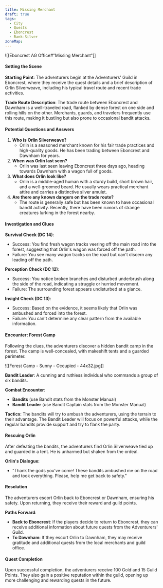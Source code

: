 ```yaml
---
title: Missing Merchant
draft: true
tags:
  - City
  - Quests
  - Eboncrest
  - Rank-Silver
zoneMap:
---
```


![[Eboncrest AG Office#"Missing Merchant"]]




#### Setting the Scene

**Starting Point**: The adventurers begin at the Adventurers' Guild in Eboncrest, where they receive the quest details and a brief description of Orlin Silverweave, including his typical travel route and recent trade activities.

**Trade Route Description**: The trade route between Eboncrest and Dawnham is a well-traveled road, flanked by dense forest on one side and rolling hills on the other. Merchants, guards, and travelers frequently use this route, making it bustling but also prone to occasional bandit attacks.

#### Potential Questions and Answers

1. **Who is Orlin Silverweave?**
   - Orlin is a seasoned merchant known for his fair trade practices and high-quality goods. He has been trading between Eboncrest and Dawnham for years.
2. **When was Orlin last seen?**
   - Orlin was last seen leaving Eboncrest three days ago, heading towards Dawnham with a wagon full of goods.
3. **What does Orlin look like?**
   - Orlin is a middle-aged human with a sturdy build, short brown hair, and a well-groomed beard. He usually wears practical merchant attire and carries a distinctive silver amulet.
4. **Are there any known dangers on the trade route?**
   - The route is generally safe but has been known to have occasional bandit activity. Recently, there have been rumors of strange creatures lurking in the forest nearby.

#### Investigation and Clues

**Survival Check (DC 14)**:

- Success: You find fresh wagon tracks veering off the main road into the forest, suggesting that Orlin's wagon was forced off the path.
- Failure: You see many wagon tracks on the road but can't discern any leading off the path.

**Perception Check (DC 12)**:

- Success: You notice broken branches and disturbed underbrush along the side of the road, indicating a struggle or hurried movement.
- Failure: The surrounding forest appears undisturbed at a glance.

**Insight Check (DC 13)**:

- Success: Based on the evidence, it seems likely that Orlin was ambushed and forced into the forest.
- Failure: You can't determine any clear pattern from the available information.

#### Encounter: Forest Camp

Following the clues, the adventurers discover a hidden bandit camp in the forest. The camp is well-concealed, with makeshift tents and a guarded perimeter.

![[Forest Camp - Sunny - Occupied - 44x32.jpg]]

**Bandit Leader**: A cunning and ruthless individual who commands a group of six bandits.

**Combat Encounter**:

- **Bandits** (use Bandit stats from the Monster Manual)
- **Bandit Leader** (use Bandit Captain stats from the Monster Manual)

**Tactics**: The bandits will try to ambush the adventurers, using the terrain to their advantage. The Bandit Leader will focus on powerful attacks, while the regular bandits provide support and try to flank the party.

#### Rescuing Orlin

After defeating the bandits, the adventurers find Orlin Silverweave tied up and guarded in a tent. He is unharmed but shaken from the ordeal.

**Orlin's Dialogue**:

- "Thank the gods you've come! These bandits ambushed me on the road and took everything. Please, help me get back to safety."

#### Resolution

The adventurers escort Orlin back to Eboncrest or Dawnham, ensuring his safety. Upon returning, they receive their reward and guild points.

**Paths Forward**:

- **Back to Eboncrest**: If the players decide to return to Eboncrest, they can receive additional information about future quests from the Adventurers' Guild.
- **To Dawnham**: If they escort Orlin to Dawnham, they may receive gratitude and additional quests from the local merchants and guild office.

#### Quest Completion

Upon successful completion, the adventurers receive 100 Gold and 15 Guild Points. They also gain a positive reputation within the guild, opening up more challenging and rewarding quests in the future.
